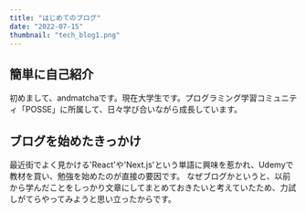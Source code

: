 ```yaml
---
title: "はじめてのブログ"
date: "2022-07-15"
thumbnail: "tech_blog1.png"
---
```


## 簡単に自己紹介
初めまして、andmatchaです。現在大学生です。プログラミング学習コミュニティ「POSSE」に所属して、日々学び合いながら成長しています。
## ブログを始めたきっかけ
最近街でよく見かける'React'や'Next.js'という単語に興味を惹かれ、Udemyで教材を買い、勉強を始めたのが直接の要因です。
なぜブログかというと、以前から学んだことをしっかり文章にしてまとめておきたいと考えていたため、力試しがてらやってみようと思い立ったからです。

